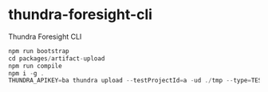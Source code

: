 # thundra-foresight-cli
Thundra Foresight CLI

```js
npm run bootstrap
cd packages/artifact-upload
npm run compile
npm i -g .
THUNDRA_APIKEY=ba thundra upload --testProjectId=a -ud ./tmp --type=TEST


